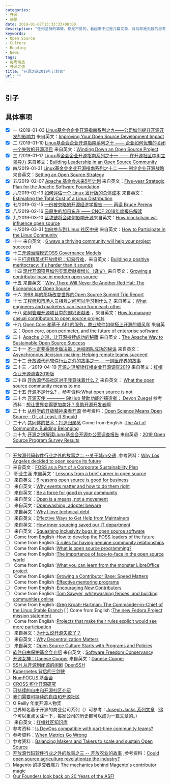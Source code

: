 ```yaml
---
categories:
- 开源
- 感悟
date: 2019-01-07T15:33:33+08:00
description: "任何坚持的事情，都是不易的，看起来不过是几篇文章，背后却是无数的思考和不间断的打磨。2019，继续摸索着前进。开源走进历史，不可逆转！要么拥抱，要么沉沦。"
keywords:
- Open Source
- Culture
- Reading
- News
tags:
- 每周精选
- 开源之道
title: "开源之道2019年计划表"
url: ""
---
```


## 引子


## 具体事项
- [x] 一 /2019-01-03 [Linux基金会企业开源指南系列之九——公司如何提升开源开发的影响力](posts/opensource_enterprise_guide/improve-open-source-dev-impact/) 来自英文：[Improving Your Open Source Development Impact](https://www.linuxfoundation.org/resources/open-source-guides/improving-your-open-source-development-impact/)
- [x] 二 /2019-01-10 [Linux基金会企业开源指南系列之十 —— 企业如何优雅的关闭一个失败的开源项目](posts/opensource_enterprise_guide/shutting-down-an-open-source-project) 来自英文：[Winding Down an Open Source Project](https://www.linuxfoundation.org/resources/open-source-guides/winding-down-an-open-source-project/)
- [x] 三 /2019-01-17 [Linux基金会企业开源指南系列之十一 —— 在开源社区中树立领导力](posts/opensource_enterprise_guide/building-leadership-in-an-open-source-community) 来自英文：[Building Leadership in an Open Source Community](https://www.linuxfoundation.org/resources/open-source-guides/building-leadership-in-an-open-source-community/)
- [x] 四/2019-01-31 [Linux基金会企业开源指南系列之十二 —— 制定企业开源战略](posts/opensource_enterprise_guide/Setting-an-Open-Source-Strategy) 来自英文：[Setting an Open Source Strategy](https://www.linuxfoundation.org/resources/open-source-guides/setting-an-open-source-strategy/)
- [x] 五/2019-02-07  [Apache 基金会未来5年计划](posts/foundation_introduce/five-year-strategic-plan-for-the-asf-2018) 来自英文：[Five-year Strategic Plan for the Apache Software Foundation](https://www.apache.org/board/plan.html)
- [x] 六/2019-02-13 [如何评估一个 Linux 发行版的总体成本](posts/open-source-economic/estimating-the-total-cost-of-linux-distribution) 来自英文：[Estimating the Total Cost of a Linux Distribution](https://www.linux.com/publications/estimating-total-cost-linux-distribution)
- [x] 七/2019-02-15 [一份被忽略的开源经济学报告 —— 再读 Bruce Perens](posts/open-source-economic/review-the-emerging-economic-paradigm-of-open-source)
- [x] 八/2019-02-16 [云原生的旭日东升 —— CNCF 2018年度报告解读](posts/foundation_introduce/review-cncf-2018-annual-report)
- [x] 九/2019-03-10 [区块链将会如何影响开源](posts/opensource_technology/open-source-tokenomics/)来自英文：[How blockchain will influence open source](https://opensource.com/article/18/8/open-source-tokenomics)
- [x] 十/2019-03-31  [如何参与到 Linux 社区中来](posts/contribute_to_community/how_to_participate_in_the_linux_community) 来自英文：[How to Participate in the Linux Community](https://www.linux.com/publications/how-participate-linux-community)
- [x] 十一  来自英文：[6 ways a thriving community will help your project succeed](https://opensource.com/open-organization/18/3/why-build-community-3)
- [x] 十二[开源治理模式](posts/foundation_introduce/oss_governance_models/)[OSS Governance Models](http://oss-watch.ac.uk/resources/governancemodels)
- [x]  十三[打造精英式开放组织：知易行难](posts/the_way_of_open_source/build_a_positive_meritocracy)，来自英文：[Building a positive meritocracy: It's harder than it sounds](https://opensource.com/business/10/8/building-positive-meritocracy-its-harder-it-sounds)
- [x] 十四 [现代开源项目如何实现贡献者增长（译文）](posts/community_management/growing-contributor-base-modern-open-source/)来自英文：[Growing a contributor base in modern open source](https://opensource.com/life/16/5/growing-contributor-base-modern-open-source)
- [x] 十五 来自英文：[Why There Will Never Be Another Red Hat: The Economics of Open Source](https://a16z.com/2014/02/14/why-there-will-never-be-another-redhat-the-economics-of-open-source)
- [x] 十六 [1998 年的那场改变世界的Open Source Summit Trip Report](https://linuxgazette.net/issue28/rossum.html)
- [x] 十七 [工程师和市场人员相互之间可以学习到什么？](posts/open-source-economic/engineers-marketers-can-learn/) 来自英文：[What engineers and marketers can learn from each other](https://opensource.com/open-organization/17/1/engineers-marketers-can-learn)
- [x] 十八 [如何管理开源项目中的即兴贡献者](posts/community_management/managing-casual-contributors/) ，来自英文：[How to manage casual contributors to open source projects](https://opensource.com/article/17/10/managing-casual-contributors)
- [x] 十九 [Open Core 和基于 API 的服务，商业软件如何搭上开源的顺风车](posts/Business_model/open-core-vs-open-perimeter) 来自英文：[Open core, open perimeter, and the future of enterprise software](https://opensource.com/article/17/8/open-core-vs-open-perimeter)
- [x] 二十 [Apache 之道，让开源持续成功的秘籍](posts/foundation_introduce/the_apache_way_to_sustainable_os/) 来自英文：[The Apache Way to Sustainable Open Source Success](https://blogs.apache.org/foundation/entry/the-apache-way-to-sustainable)
- [x] 二十一 [不一定非得同步做决策：远程团队成功的秘诀](posts/opensource_culture/asynchronous-decision-making) 来自英文：[Asynchronous decision-making: Helping remote teams succeed](https://opensource.com/article/17/12/asynchronous-decision-making)
- [x] 二十二 [开放源代码软件行业之外的故事之一 -- 一则医疗界的故事](posts/opensource_of_other_industries/the_story_of_don_berwick/)
- [x] 二十三 ／2019-04-19 [开源之道解读红帽企业开源调查2019](posts/Event_analysis/redhat_enterprise_open_source_survey) 来自英文：[红帽企业开源调查2019版](https://www.redhat.com/en/blog/survey-says-enterprise-open-source-inventing-future-software?source=author&term=20311)
- [x] 二十四 [开放源代码社区对于我意味着什么？](posts/OpenSource_Leader/what-open-source-community-means-me) 来自英文： [What the open source community means to me](https://opensource.com/article/18/11/what-open-source-community-means-me)
- [x]  二十五 [开源不是什么?](posts/opensource_culture/what-open-source-not/) ，参考资料:[What open source is not](https://opensource.com/article/19/8/what-open-source-not)
- [x] 二十六 [开源天使 ———— GitHub 赞助功能的缔造者： Devon Zuegel](posts/OpenSource_Leader/open-source-angel-Devon-Zuege) 参考资料：[想让世界变得更加美好？资助开源开发者啊](https://www.itwire.com/the-linux-distillery/want-to-make-the-world-a-better-place-fund-open-source-developers.html)
- [x] 二十七 [从科学的开放精神来看开源](posts/opensource_culture/open-science-means-open-source-or-least-it-should) 参考资料：[Open Science Means Open Source--Or, at Least, It Should](https://www.linuxjournal.com/content/open-science-means-open-source-or-least-it-should)
- [ ] 二十八 [共同体的艺术：打造归属感](posts/Community_Management/the-art-of-community-building-belonging) Come from English :[The Art of Community: Building Belonging](https://www.jonobacon.com/2011/05/31/the-art-of-community-building-belonging/)
- [ ] 二十九 [开源之道解读Liunx基金会开源办公室调查报告](posts/Event_analysis/2019_open_source_program_survey_result) 来自英语：[2019 Open Source Program Survey Results](https://github.com/todogroup/survey/tree/master/2019)

-----

- [ ]  [开放源代码软件行业之外的故事之二 --关于城市交通]() ,参考资料：[Why Los Angeles decided to open source its future](https://www.techrepublic.com/article/why-la-decided-to-open-source-its-future/)
- [ ]  来自英文：[FOSS as a Part of a Corporate Sustainability Plan](https://www.linuxjournal.com/content/foss-part-corporate-sustainability-plan)
- [ ]  []() 职业生涯 来自英文：[Lessons from a brief career in open source](https://opensource.com/article/17/2/preparing-career-open-source)
- [ ]  []() 来自英文：[6 reasons open source is good for business](https://opensource.com/article/17/10/6-reasons-choose-open-source-software)
- [ ]  []() 来自英文：[Why events matter and how to do them right](https://opensource.com/article/17/1/drupal-sibera)
- [ ]  []() 来自英文：[Be a force for good in your community](https://opensource.com/open-organization/17/1/force-for-good-community)
- [ ]  []() 来自英文：[Open is a means, not a movement](https://opensource.com/open-organization/16/10/open-means-not-movement)
- [ ]  []() 来自英文：[Openwashing: adopter beware](https://opensource.com/business/14/12/openwashing-more-prevalent)
- [ ]  []() 来自英文：[Why I love technical debt](https://opensource.com/article/17/11/why-i-love-technical-debt)
- [ ]  []() 来自英文：[Effective Ways to Get Help from Maintainers](https://www.snoyman.com/blog/2017/10/effective-ways-help-from-maintainers)
- [ ]  []() 来自英文：[How inner sourcing saved our IT department](https://opensource.com/open-organization/18/1/open-orgs-and-inner-source-it)
- [ ]  []() 来自英文：[Squashing inclusivity bugs in open source software](https://opensource.com/article/18/8/inclusivity-bugs-open-source-software)
- [ ]  []() Come from English :[How to develop the FOSS leaders of the future](https://opensource.com/article/18/4/succession-planning-how-develop-foss-leaders-future)
- [ ]  []() Come from English :[5 rules for having genuine community relationships](https://opensource.com/open-organization/18/2/why-build-community-2)
- [ ]  []() Come from English :[What is open source programming?](https://opensource.com/article/18/3/what-open-source-programming)
- [ ] []() Come from English :[The importance of face-to-face in the open source world](https://opensource.com/life/15/10/the-importance-of-face-to-face)
- [ ] []() Come from English :[What you can learn from the monster LibreOffice project](https://www.infoworld.com/article/2613624/what-you-can-learn-from-the-monster-libreoffice-project.html)
- [ ] []() Come from English :[Growing a Contributor Base: Speed Matters](http://community.redhat.com/blog/2017/04/contributors-speed-matters/)
- [ ] []() Come from English :[Effective mentoring programs](https://blogs.gnome.org/bolsh/2011/05/31/effective-mentoring-programs/)
- [ ] []() Come from English :[Encouraging New Contributors](http://community.redhat.com/blog/2017/04/encouraging-new-contributors/)
- [ ] []() Come from English :[Tom Sawyer, whitewashing fences, and building communities online](https://chrisgrams.com/2009/09/09/tom-sawyer-whitewashing-fences-and-building-communities-online/)
- [ ] []() Come from English :[Greg Kroah-Hartman: The Commander-in-Chief of the Linux Stable Branch](https://thenewstack.io/greg-kroah-hartman-commander-chief-linux-stable-branch)
 [ ] []() Come from English :[The new Fedora Project mission statement](https://lwn.net/Articles/720055/)
- [ ] []() Come from English :[Projects that make their rules explicit would see more participation](https://opensource.com/open-organization/18/4/new-governance-model-research)
- [ ]  []() 来自英文：[为什么说开源失败了？](https://medium.com/@johnmark/why-open-source-failed-6cae5d6a9f6)
- [ ]  []() 来自英文：[Why Decentralization Matters](https://medium.com/@cdixon/why-decentralization-matters-5e3f79f7638e)
- [ ]  []() 来自英文：[Open Source Culture Starts with Programs and Policies](https://thenewstack.io/open-source-culture-starts-with-programs-and-policies/)
- [ ]  []()[软件自由保护基金会介绍]() 来自英文：[Software Freedom Conservancy](https://sfconservancy.org/)
- [ ]  []()[开源女神：Danese Cooper]() 来自英文：[Danese Cooper](https://en.wikipedia.org/wiki/Danese_Cooper)
- [ ]   [SSH 从开源到闭源的闹剧]() [OpenSSH](https://en.wikipedia.org/wiki/OpenSSH)
- [ ]  [Kubernetes 背后的三剑侠](https://siliconangle.com/2019/04/12/google-women-power-rise-kubernetes/)
- [ ]  [NumFOCUS 基金会](https://numfocus.org/sponsored-projects)
- [ ]  [CROSS 孵化开源研究](https://cross.ucsc.edu/)
- [ ]  [可持续的自由和开源社区介绍](https://sfosc.org/)
- [ ]  [我们需要可持续的自由和开源社区](https://medium.com/sustainable-free-and-open-source-communities/we-need-sustainable-free-and-open-source-communities-edf92723d619)
- [ ]  O'Reilly 年度开源人物奖[](https://en.wikipedia.org/wiki/O%27Reilly_Open_Source_Award)
- [ ] 世界知名基于开源的商业公司系列（）可参考：[Joseph Jacks 系列文章](https://medium.com/@asynchio)（这个可以重点关注一下，每家公司的历史都可以成为一篇文章的。）
- [ ] []() 来自英文：[红帽社区知识库](https://community.redhat.com/knowledge/)
- [ ]  参考资料：[Is DevOps compatible with part-time community teams?](https://opensource.com/article/18/4/devops-compatible-part-time-community-teams)
- [ ]  参考资料：[When Metrics Go Wrong](http://community.redhat.com/blog/2014/07/when-metrics-go-wrong/)
- [ ]  参考资料：[Balancing Makers and Takers to scale and sustain Open Source](https://dri.es/balancing-makers-and-takers-to-scale-and-sustain-open-source)
- [ ] [开放源代码软件行业之外的故事之三 -- 开放农业的故事]() ,参考资料：[Could open source agriculture revolutionize the industry?](https://urbanagnews.com/blog/exclusives/food-for-thought-could-open-source-agriculture-revolutionize-the-industry/)
- [ ] Magento 的提交者魔力 [The mechanics behind Magento's contributor magic](https://www.techrepublic.com/article/the-mechanics-behind-magentos-contributor-magic/)
- [ ] [Our Founders look back on 20 Years of the ASF!](https://blogs.apache.org/foundation/entry/our-founders-look-back-on)
